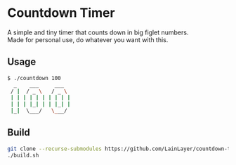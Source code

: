 # Countdown Timer

A simple and tiny timer that counts down in big figlet numbers. \
Made for personal use, do whatever you want with this.

## Usage

``` sh
$ ./countdown 100
  _    ___     ___
 / |  / _ \   / _ \
 | | | | | | | | | |
 | | | |_| | | |_| |
 |_|  \___/   \___/
```



## Build

``` sh
git clone --recurse-submodules https://github.com/LainLayer/countdown-timer
./build.sh
```
